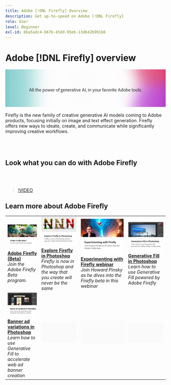 ```yaml
---
title: Adobe [!DNL Firefly] Overview
description: Get up-to-speed on Adobe [!DNL Firefly]
role: User
level: Beginner
exl-id: 6ba5adc4-b67b-45dd-95e6-13d642b991b8
---
```

# Adobe [!DNL Firefly] overview

![Firefly Hero Image](../assets/firefly.png)

Firefly is the new family of creative generative AI models coming to Adobe products, focusing initially on image and text effect generation. Firefly offers new ways to ideate, create, and communicate while significantly improving creative workflows.

<br>&nbsp;

## Look what you can do with Adobe Firefly

<br>&nbsp;

>[!VIDEO](https://video.tv.adobe.com/v/3416970t1?quality=12&learn=on&hidetitle=true)

## Learn more about Adobe Firefly

<table>
<tr>
   <td>
      <a href="https://firefly.adobe.com/" target="_blank">
         <img alt="Adobe Firefly (Beta)" src="assets/firefly-beta.png" />
      </a>
      <div>
      <a href="https://firefly.adobe.com/" target="_blank"><strong>Adobe Firefly (Beta)</strong></a>
      </div>
      <em>Join the Adobe Firefly Beta program.</em>
      <br>
  </td>
  <td>
      <a href="https://www.adobe.com/sensei/generative-ai/firefly.html" target="_blank">
         <img alt="Explore Firefly in Photoshop" src="assets/firefly-photoshop.png" />
      </a>
      <div>
      <a href="https://www.adobe.com/sensei/generative-ai/firefly.html" target="_blank"><strong>Explore Firefly in Photoshop</strong></a>
      </div>
      <em>Firefly is now in Photoshop and the way that you create will never be the same</em>
      <br>
  </td>
  <td>
      <a href="webinar-experimenting.md">
         <img alt="Experimenting with Adobe Firefly" src="assets/webinar-experimenting.png" />
      </a>
      <div>
      <a href="webinar-experimenting.md"><strong>Experimenting with Firefly webinar</strong></a>
      </div>
      <em>Join Howard Pinsky as he dives into the Firefly beta in this webinar</em>
      <br>
  </td>
  <td>
      <a href="generative-fill.md">
         <img alt="Generative Fill in Photoshop" src="assets/generative-fill.png" />
      </a>
      <div>
      <a href="generative-fill.md"><strong>Generative Fill in Photoshop</strong></a>
      </div>
      <em>Learn how to use Generative Fill powered by Adobe Firefly</em>
      <br>
  </td>
</tr>
<tr>
   <td>
      <a href="web-banner-ad.md">
         <img alt="Banner ad variations in Photoshop" src="assets/banner-ad-variations.png" />
      </a>
      <div>
      <a href="web-banner-ad.md"><strong>Banner ad variations in Photoshop</strong></a>
      </div>
      <em>Learn how to use Generative Fill to accelerate web ad banner creation</em>
      <br>
  </td>
  <td>
    <img alt="Spacer" src="../assets/Gray_thumbnail.png" />
    <div>
    <br>
  </td>
  <td>
    <img alt="Spacer" src="../assets/Gray_thumbnail.png" />
    <div>
    <br>
  </td>
  <td>
    <img alt="Spacer" src="../assets/Gray_thumbnail.png" />
    <div>
    <br>
  </td>
</table>
